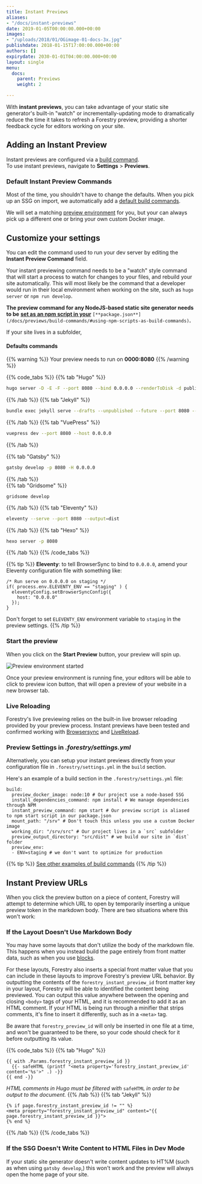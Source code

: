 ```yaml
---
title: Instant Previews
aliases:
- "/docs/instant-previews"
date: 2019-01-05T00:00:00.000+00:00
images:
- "/uploads/2018/01/OGimage-01-docs-3x.jpg"
publishdate: 2018-01-15T17:00:00.000+00:00
authors: []
expirydate: 2030-01-01T04:00:00.000+00:00
layout: single
menu:
  docs:
    parent: Previews
    weight: 2

---
```

With **instant previews**, you can take advantage of your static site generator's built-in "watch" or incrementally-updating mode to dramatically reduce the time it takes to refresh a Forestry preview, providing a shorter feedback cycle for editors working on your site.

## Adding an Instant Preview

Instant previews are configured via a [build command](/docs/settings/build-commands/).   
To use instant previews, navigate to **Settings** > **Previews**.

### Default Instant Preview Commands

Most of the time, you shouldn't have to change the defaults.  When you pick up an SSG on import, we automatically add a [default build commands](/docs/previews/build-commands#default-commands).

We will set a matching [preview environment](/docs/previews/build-commands/#preview-environment) for you, but your can always pick up a different one or bring your own custom Docker image.

## Customize your settings

You can edit the command used to run your dev server by editing the **Instant Preview Command** field.

Your instant previewing command needs to be a "watch" style command that will start a process to watch for changes to your files, and rebuild your site automatically. This will most likely be the command that a developer would run in their local environment when working on the site, such as `hugo server` or `npm run develop`.

**The preview command for any NodeJS-based static site generator needs to be** [**set as an npm script in your**](/docs/previews/build-commands/#using-npm-scripts-as-build-commands) `[**package.json**](/docs/previews/build-commands/#using-npm-scripts-as-build-commands)`**.**

If your site lives in a subfolder, 

#### Defaults commands

{{% warning %}} Your preview needs to run on **0000:8080** {{% /warning %}}

{{% code_tabs %}}
{{% tab "Hugo" %}}

```bash
hugo server -D -E -F --port 8080 --bind 0.0.0.0 --renderToDisk -d public
```

{{% /tab %}}
{{% tab "Jekyll" %}}

```bash
bundle exec jekyll serve --drafts --unpublished --future --port 8080 --host 0.0.0.0 -d _site
```

{{% /tab %}}
{{% tab "VuePress" %}}

```bash
vuepress dev --port 8080 --host 0.0.0.0
```

{{% /tab %}}

{{% tab "Gatsby" %}}

```bash
gatsby develop -p 8080 -H 0.0.0.0
```

{{% /tab %}}  
{{% tab "Gridsome" %}}

    gridsome develop

{{% /tab %}}
{{% tab "Eleventy" %}}

```bash
eleventy --serve --port 8080 --output=dist
```

{{% /tab %}}
{{% tab "Hexo" %}}

```bash
hexo server -p 8080
```

{{% /tab %}}
{{% /code_tabs %}}

{{% tip %}}
**Eleventy**: to tell BrowserSync to bind to `0.0.0.0`,  amend your Eleventy configuration file with something like:

    /* Run serve on 0.0.0.0 on staging */
    if( process.env.ELEVENTY_ENV == "staging" ) {
      eleventyConfig.setBrowserSyncConfig({
        host: "0.0.0.0"
      });
    }

Don't forget to set `ELEVENTY_ENV` environment variable to `staging` in the preview settings.
{{% /tip %}}

### Start the preview

When you click on the **Start Preview** button, your preview will spin up.

![Preview environment started](/uploads/2019/07/instant-preview-started.png)

Once your preview environment is running fine, your editors will be able to click to preview icon button, that will open a preview of your website in a new browser tab.

### Live Reloading

Forestry's live previewing relies on the built-in live browser reloading provided by your preview process. Instant previews have been tested and confirmed working with [Browsersync](https://browsersync.io/) and [LiveReload](http://livereload.com/).

### Preview Settings in _.forestry/settings.yml_

Alternatively, you can setup your instant previews directly from your configuration file in `.forestry/settings.yml` in the `build` section.

Here's an example of a build section in the `.forestry/settings.yml` file:

    build:
      preview_docker_image: node:10 # Our project use a node-based SSG
      install_dependencies_command: npm install # We manage dependencies through NPM
      instant_preview_command: npm start # Our preview script is aliased to npm start script in our package.json
      mount_path: "/srv" # Don't touch this unless you use a custom Docker image
      working_dir: "/srv/src" # Our project lives in a `src` subfolder
      preview_output_directory: "src/dist" # we build our site in `dist` folder
      preview_env:
      - ENV=staging # we don't want to optimize for production

{{% tip %}} [See other examples of build commands](/docs/settings/build-commands/) {{% /tip %}}

## Instant Preview URLs

When you click the preview button on a piece of content, Forestry will attempt to determine which URL to open by temporarily inserting a unique preview token in the markdown body. There are two situations where this won't work:

### If the Layout Doesn't Use Markdown Body

You may have some layouts that don't utilize the body of the markdown file. This happens when you instead build the page entirely from front matter data, such as when you use [blocks](/docs/settings/fields/blocks).

For these layouts, Forestry also inserts a special front matter value that you can include in these layouts to improve Forestry's preview URL behavior. By outputting the contents of the `forestry_instant_preview_id` front matter key in your layout, Forestry will be able to identified the content being previewed. You can output this value anywhere between the opening and closing `<body>` tags of your HTML, and it is recommended to add it as an HTML comment. If your HTML is being run through a minifier that strips comments, it's fine to insert it differently, such as in a `<meta>` tag.

Be aware that `forestry_preview_id` will only be inserted in one file at a time, and won't be guaranteed to be there, so your code should check for it before outputting its value.

{{% code_tabs %}}
{{% tab "Hugo" %}}

```go-html-template
{{ with .Params.forestry_instant_preview_id }}
  {{- safeHTML (printf "<meta property='forestry_instant_preview_id' content='%s'>" .) -}}
{{ end -}}
```

_HTML comments in Hugo must be filtered with_ `safeHTML` _in order to be output to the document._
{{% /tab %}}
{{% tab "Jekyll" %}}

```liquid
{% if page.forestry_instant_preview_id != "" %}
<meta property="forestry_instant_preview_id" content="{{ page.forestry_instant_preview_id }}">
{% end %}
```

{{% /tab %}}
{{% /code_tabs %}}

### If the SSG Doesn't Write Content to HTML Files in Dev Mode

If your static site generator doesn't write content updates to HT%M (such as when using `gatsby develop`,) this won't work and the preview will always open the home page of your site.
